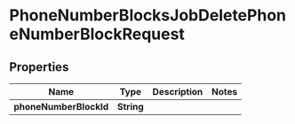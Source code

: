 

# PhoneNumberBlocksJobDeletePhoneNumberBlockRequest


## Properties

Name | Type | Description | Notes
------------ | ------------- | ------------- | -------------
**phoneNumberBlockId** | **String** |  | 



